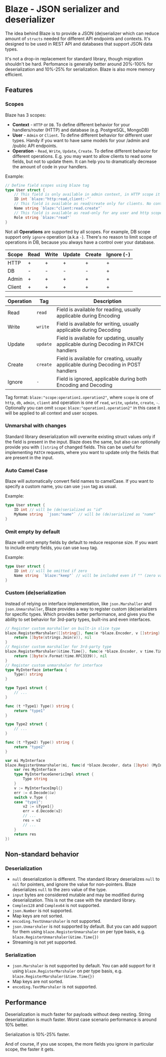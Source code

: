 # Blaze - JSON serializer and deserializer

The idea behind Blaze is to provide a JSON (de)serializer which can reduce amount of `structs` needed for different API endpoints and contexts. It's designed to be used in REST API and databases that support JSON data types.

It's not a drop-in replacement for standard library, though migration shouldn't be hard. Perfomance is generally better around 20%-100% for deserialization and 10%-25% for serialization. Blaze is also more memory efficient.

## Features

### Scopes

Blaze has 3 scopes:

- **Context** - `HTTP` or `DB`. To define different behavior for your handlers/router (HTTP) and database (e.g. PostgreSQL, MongoDB)
- **User** - `Admin` or `Client`. To define different behavior for different user types. Handy if you want to have same models for your /admin and /public API endpoints.
- **Operation** - `Read`, `Write`, `Update`, `Create`. To define different behavior for different operations. E.g. you may want to allow clients to read some fields, but not to update them. It can help you to dramatically decrease the amount of code in your handlers.

Example:

```go
// Define field scopes using blaze tag
type User struct {
    // This field is only available in admin context, in HTTP scope it's read only, in DB scope - no restrictions
    ID int `blaze:"http:read,client:-"`
    // This field is available as read/create only for clients. No context specific restrictions. No admin restrictions.
    Name string `blaze:"client:read.create"`
    // This field is available as read-only for any user and http scope. DB scope is not affected.
    Role string `blaze:"read"`
}
```

Not all **Operations** are supported by all scopes. For example, DB scope support only `ignore` operation (a.k.a `-`). There's no reason to limit scope of operations in DB, because you always have a control over your database.

| Scope  | Read | Write | Update | Create | Ignore (-) |
| ------ | ---- | ----- | ------ | ------ | ---------- |
| HTTP   | +    | +     | +      | +      | +          |
| DB     | -    | -     | -      | -      | +          |
| Admin  | +    | +     | +      | +      | +          |
| Client | +    | +     | +      | +      | +          |

| Operation | Tag      | Description                                                                           |
| --------- | -------- | ------------------------------------------------------------------------------------- |
| Read      | `read`   | Field is available for reading, usually applicable during Encoding                    |
| Write     | `write`  | Field is available for writing, usually applicable during Decoding                    |
| Update    | `update` | Field is available for updating, usually applicable during Decoding in PATCH handlers |
| Create    | `create` | Field is available for creating, usually applicable during Decoding in POST handlers  |
| Ignore    | `-`      | Field is ignored, applicable during both Encoding and Decoding                        |

Tag format: `blaze:"scope:operation1.operation2"`, where `scope` is one of `http`, `db`, `admin`, `client` and operation is one of `read`, `write`, `update`, `create`, `-`. Optionally you can omit `scope`: `blaze:"operation1.operation2"` in this case it will be applied to all context and user scopes.

### Unmarshal with changes

Standard library deserialization will overwrite existing struct values only if the field is present in the input. Blaze does the same, but also can optionally provide you with `[]string` of changed fields. This can be useful for implementing `PATCH` requests, where you want to update only the fields that are present in the input.

### Auto Camel Case

Blaze will automatically convert field names to camelCase. If you want to specify a custom name, you can use `json` tag as usual.

Example:

```go
type User struct {
    ID int // will be (de)serialized as "id"
    MyName string  `json:"name"` // will be (de)serialized as "name"
}
```

### Omit empty by default

Blaze will omit empty fields by default to reduce response size. If you want to include empty fields, you can use `keep` tag.

Example:

```go
type User struct {
    ID int // will be omitted if zero
    Name string  `blaze:"keep"` // will be included even if "" (zero value)
}

```

### Custom (de)serialization

Instead of relying on interface implementation, like `json.Marshaller` and `json.Unmarshaller`, Blaze provides a way to register custom (de)serializers for specific types. Which provides better performance, and gives you the ability to set behavior for 3rd-party types, built-ins and even interfaces.

```go
// Register custom marshaller on built-in slice type
blaze.RegisterMarshaler([]string{}, func(e *blaze.Encoder, v []string) ([]byte, error) {
    return []byte(strings.Join(v)), nil
}
// Register custom marshaller for 3rd-party type
blaze.RegisterMarshaler(&time.Time{}, func(e *blaze.Encoder, v time.Time) ([]byte, error) {
    return []byte(v.Format(time.RFC3339)), nil
}
// Register custom unmarshaler for interface
type MyInterface interface {
    Type() string
}

type Type1 struct {
    // ...
}

func (t *Type1) Type() string {
    return "type1"
}

type Type2 struct {
    // ...
}

func (t *Type2) Type() string {
    return "type2"
}

var mi MyInterface
blaze.RegisterUnmarshaler(mi, func(d *blaze.Decoder, data []byte) (MyInterface, error) {
    var res MyInterface
    type MyInterfaceGenericImpl struct {
        Type string
    }
    v := MyInterfaceImpl{}
    err := d.Decode(&v)
    switch v.Type {
    case "type1":
        v2 := &Type1{}
        err = d.Decode(v2)
        // ...
        res = v2
        // ...
    }
    return res
})
```

## Non-standard behavior

### Deserialization

- `null` deserialization is different. The standard library deserializes `null` to `nil` for pointers, and ignore the value for non-pointers. Blaze deserializes `null` to the zero value of the type.
- `input` bytes are considered mutable and may be modified during deserialization. This is not the case with the standard library.
- `Complex128` and `Complex64` is not supported.
- `json.Number` is not supported.
- Map keys are not sorted.
- `encoding.TextUnmarshaler` is not supported.
- `json.Unmarshaler` is not supported by default. But you can add support for them using `blaze.RegisterUnmarshaler` on per type basis, e.g. `blaze.RegisterUnmarshaler(&time.Time{})`
- Streaming is not yet supported.

### Serialization

- `json.Marshaler` is not supported by default. You can add support for it using `blaze.RegisterMarshaler` on per type basis, e.g. `blaze.RegisterMarshaler(&time.Time{})`
- Map keys are not sorted.
- `encoding.TextMarshaler` is not supported.

## Performance

Deserialization is much faster for payloads without deep nesting. String deserialization is much faster. Worst case scenario performance is around 10% better.

Serialization is 10%-25% faster.

And of course, if you use scopes, the more fields you ignore in particular scope, the faster it gets.

